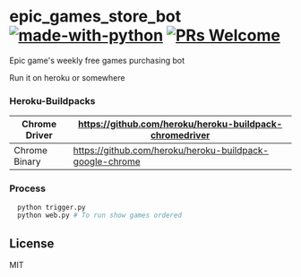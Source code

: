 # epic_games_store_bot [![made-with-python](https://img.shields.io/badge/Made%20with-Python-1f425f.svg)](https://www.python.org/) [![PRs Welcome](https://img.shields.io/badge/PRs-welcome-brightgreen.svg?style=flat-square)](http://makeapullrequest.com) 
Epic game's weekly free games purchasing bot

Run it on heroku or somewhere

### Heroku-Buildpacks
 Chrome Driver | https://github.com/heroku/heroku-buildpack-chromedriver 
 --------------|---------------------------------------------------------
 Chrome Binary | https://github.com/heroku/heroku-buildpack-google-chrome

### Process 
```sh
  python trigger.py
  python web.py # To run show games ordered
```

License
----

MIT
